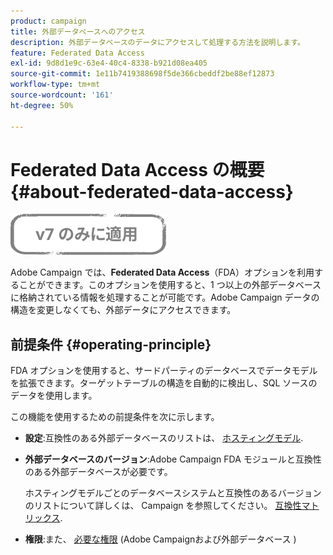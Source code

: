 ```yaml
---
product: campaign
title: 外部データベースへのアクセス
description: 外部データベースのデータにアクセスして処理する方法を説明します。
feature: Federated Data Access
exl-id: 9d8d1e9c-63e4-40c4-8338-b921d08ea405
source-git-commit: 1e11b7419388698f5de366cbeddf2be88ef12873
workflow-type: tm+mt
source-wordcount: '161'
ht-degree: 50%

---
```


# Federated Data Access の概要 {#about-federated-data-access}

![](../../assets/v7-only.svg)

Adobe Campaign では、**Federated Data Access**（FDA）オプションを利用することができます。このオプションを使用すると、1 つ以上の外部データベースに格納されている情報を処理することが可能です。Adobe Campaign データの構造を変更しなくても、外部データにアクセスできます。

## 前提条件 {#operating-principle}

FDA オプションを使用すると、サードパーティのデータベースでデータモデルを拡張できます。ターゲットテーブルの構造を自動的に検出し、SQL ソースのデータを使用します。

この機能を使用するための前提条件を次に示します。

* **設定**:互換性のある外部データベースのリストは、 [ホスティングモデル](../../installation/using/hosting-models.md).
* **外部データベースのバージョン**:Adobe Campaign FDA モジュールと互換性のある外部データベースが必要です。

   ホスティングモデルごとのデータベースシステムと互換性のあるバージョンのリストについて詳しくは、 Campaign を参照してください。 [互換性マトリックス](../../rn/using/compatibility-matrix.md#FederatedDataAccessFDA).

* **権限**:また、 [必要な権限](../../installation/using/remote-database-access-rights.md) (Adobe Campaignおよび外部データベース )

